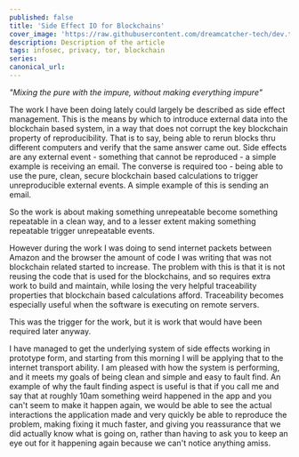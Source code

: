 ```yaml
---
published: false
title: 'Side Effect IO for Blockchains'
cover_image: 'https://raw.githubusercontent.com/dreamcatcher-tech/dev.to/master/blog-posts/side-effects/assets/mixing-droplet.jpg'
description: Description of the article
tags: infosec, privacy, tor, blockchain
series:
canonical_url:
---
```


_"Mixing the pure with the impure, without making everything impure"_

The work I have been doing lately could largely be described as side effect management. This is the means by which to introduce external data into the blockchain based system, in a way that does not corrupt the key blockchain property of reproducibility. That is to say, being able to rerun blocks thru different computers and verify that the same answer came out. Side effects are any external event - something that cannot be reproduced - a simple example is receiving an email. The converse is required too - being able to use the pure, clean, secure blockchain based calculations to trigger unreproducible external events. A simple example of this is sending an email.

So the work is about making something unrepeatable become something repeatable in a clean way, and to a lesser extent making something repeatable trigger unrepeatable events.

However during the work I was doing to send internet packets between Amazon and the browser the amount of code I was writing that was not blockchain related started to increase. The problem with this is that it is not reusing the code that is used for the blockchains, and so requires extra work to build and maintain, while losing the very helpful traceability properties that blockchain based calculations afford. Traceability becomes especially useful when the software is executing on remote servers.

This was the trigger for the work, but it is work that would have been required later anyway.

I have managed to get the underlying system of side effects working in prototype form, and starting from this morning I will be applying that to the internet transport ability. I am pleased with how the system is performing, and it meets my goals of being clean and simple and easy to fault find. An example of why the fault finding aspect is useful is that if you call me and say that at roughly 10am something weird happened in the app and you can't seem to make it happen again, we would be able to see the actual interactions the application made and very quickly be able to reproduce the problem, making fixing it much faster, and giving you reassurance that we did actually know what is going on, rather than having to ask you to keep an eye out for it happening again because we can't notice anything amiss.
